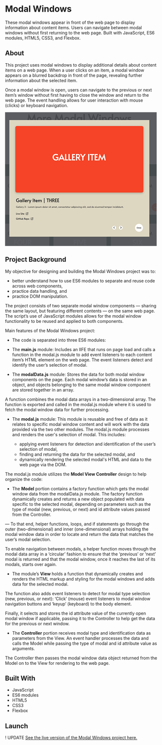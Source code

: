 # Modal Windows
These modal windows appear in front of the web page to display information about content items. Users can navigate between modal windows without first returning to the web page. Built with JavaScript, ES6 modules, HTML5, CSS3, and Flexbox.

## About
This project uses modal windows to display additional details about content items on a web page. When a user clicks on an item, a modal window appears on a blurred backdrop in front of the page, revealing further information about the selected item. 

Once a modal window is open, users can navigate to the previous or next item’s window without first having to close the window and return to the web page. The event handling allows for user interaction with mouse (clicks) or keyboard navigation.  

![Modal Windows](img/modal-windows-screenShot-readme.png)

## Project Background
My objective for designing and building the Modal Windows project was to:

- better understand how to use ES6 modules to separate and reuse code across web components, 
- practice data handling, and 
- practice DOM manipulation. 

The project consists of two separate modal window components — sharing the same layout, but featuring different contents — on the same web page. The script’s use of JavaScript modules allows for the modal window functionality to be reused and applied to both components.  

Main features of the Modal Windows project:

- The code is separated into three ES6 modules:

- The **main.js** module: Includes an IIFE that runs on page load and calls a function in the modal.js module to add event listeners to each content item’s HTML element on the web page. The event listeners detect and identify the user’s selection of modal. 

- The **modalData.js** module: Stores the data for both modal window components on the page. Each modal window’s data is stored in an object, and objects belonging to the same modal window component are stored together in an array. 

A function combines the modal data arrays in a two-dimensional array. The function is exported and called in the modal.js module where it is used to fetch the modal window data for further processing.   

- The **modal.js** module: This module is reusable and free of data as it relates to specific modal window content and will work with the data provided via the two other modules. The modal.js module processes and renders the user's selection of modal. This includes: 

    - applying event listeners for detection and identification of the user’s selection of modal, 
    - finding and returning the data for the selected modal, and 
    - dynamically rendering the selected modal's HTML and data to the web page via the DOM.

The modal.js module utilizes the **Model View Controller** design to help organize the code: 

- The **Model** portion contains a factory function which gets the modal window data from the modalData.js module. The factory function dynamically creates and returns a new object populated with data specific to the selected modal, depending on parameters such as the type of modal (new, previous, or next) and id attribute values passed from the Controller. 

— To that end, helper functions, loops, and if statements go through the outer (two-dimensional) and inner (one-dimensional) arrays holding the modal window data in order to locate and return the data that matches the user’s modal selection.

To enable navigation between modals, a helper function moves through the modal data array in a ‘circular’ fashion to ensure that the ‘previous’ or ‘next’ modal is returned and that the modal window, once it reaches the last of its modals, starts over again. 

- The module’s **View** holds a function that dynamically creates and renders the HTML markup and styling for the modal windows and adds data for the selected modal.

The function also adds event listeners to detect for modal type selection (new, previous, or next): ‘Click’ (mouse) event listeners to modal window navigation buttons and ‘keyup’ (keyboard) to the body element. 

Finally, it selects and stores the id attribute value of the currently open modal window if applicable, passing it to the Controller to help get the data for the previous or next window.  

- The **Controller** portion receives modal type and identification data as parameters from the View. An event handler processes the data and calls the Model while passing the type of modal and id attribute value as arguments.

The Controller then passes the modal window data object returned from the Model on to the View for rendering to the web page.     

## Built With 
- JavaScript
- ES6 modules
- HTML5 
- CSS3 
- Flexbox

## Launch
! UPDATE
[See the live version of the Modal Windows project here.](https://lonemortensen.github.io/tab-panel/)